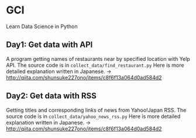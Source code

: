 # GCI
Learn Data Science in Python

## Day1: Get data with API
A program getting names of restaurants near by specified location with Yelp API.
The source code is in ```collect_data/find_restaurant.py```
Here is more detailed explanation written in Japanese. -> http://qiita.com/shunsuke227ono/items/c8f6f13a064d0ad584d2

## Day2: Get data with RSS
Getting titles and corresponding links of news from Yahoo!Japan RSS.
The source code is in ```collect_data/yahoo_news_rss.py```
Here is more detailed explanation written in Japanese. -> http://qiita.com/shunsuke227ono/items/c8f6f13a064d0ad584d2
